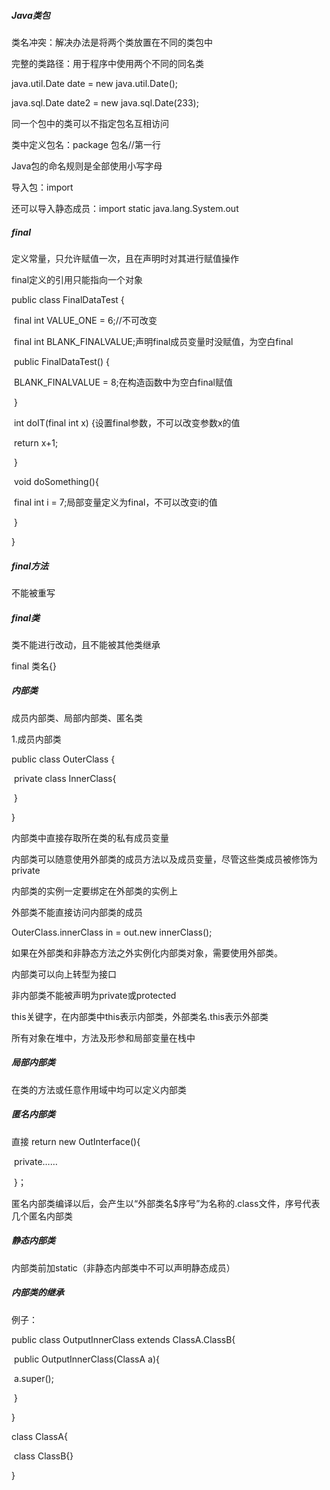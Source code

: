##### Java类包

类名冲突：解决办法是将两个类放置在不同的类包中

完整的类路径：用于程序中使用两个不同的同名类

java.util.Date date = new java.util.Date();

java.sql.Date date2 = new java.sql.Date(233);

同一个包中的类可以不指定包名互相访问

类中定义包名：package 包名//第一行

Java包的命名规则是全部使用小写字母

导入包：import

还可以导入静态成员：import static java.lang.System.out

##### final

定义常量，只允许赋值一次，且在声明时对其进行赋值操作

final定义的引用只能指向一个对象

public class FinalDataTest {

​	final int VALUE_ONE = 6;//不可改变

​	final int BLANK_FINALVALUE;声明final成员变量时没赋值，为空白final

​	public FinalDataTest() {

​		BLANK_FINALVALUE = 8;在构造函数中为空白final赋值

​	}

​	int doIT(final int x) {设置final参数，不可以改变参数x的值

​		return x+1;

​	}

​	void doSomething(){

​		final int i = 7;局部变量定义为final，不可以改变i的值

​	}

}

##### final方法

不能被重写

##### final类

类不能进行改动，且不能被其他类继承

final 类名{}

##### 内部类

成员内部类、局部内部类、匿名类

1.成员内部类

public class OuterClass {

​	private class InnerClass{

​	}

}

内部类中直接存取所在类的私有成员变量

内部类可以随意使用外部类的成员方法以及成员变量，尽管这些类成员被修饰为private

内部类的实例一定要绑定在外部类的实例上

外部类不能直接访问内部类的成员

OuterClass.innerClass in = out.new innerClass();

如果在外部类和非静态方法之外实例化内部类对象，需要使用外部类。



内部类可以向上转型为接口

非内部类不能被声明为private或protected

this关键字，在内部类中this表示内部类，外部类名.this表示外部类

所有对象在堆中，方法及形参和局部变量在栈中

##### 局部内部类

在类的方法或任意作用域中均可以定义内部类

##### 匿名内部类

直接 return new OutInterface(){

​		private……

​	}；

匿名内部类编译以后，会产生以“外部类名$序号”为名称的.class文件，序号代表几个匿名内部类

##### 静态内部类

内部类前加static（非静态内部类中不可以声明静态成员）

##### 内部类的继承

例子：

public class OutputInnerClass extends ClassA.ClassB{

​	public OutputInnerClass(ClassA a){

​		a.super();

​	}

}

class ClassA{

​	class ClassB{}

}